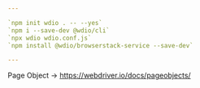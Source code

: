 ```yaml
---

`npm init wdio . -- --yes`
`npm i --save-dev @wdio/cli`
`npx wdio wdio.conf.js`
`npm install @wdio/browserstack-service --save-dev`

---
```


Page Object -> https://webdriver.io/docs/pageobjects/
